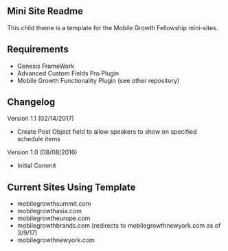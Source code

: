 ## Mini Site Readme

This child theme is a template for the Mobile Growth Fellowship mini-sites.

## Requirements

  - Genesis FrameWork
  - Advanced Custom Fields Pro Plugin
  - Mobile Growth Functionality Plugin (see other repository)

## Changelog

Version 1.1 (02/14/2017)
  - Create Post Object field to allow speakers to show on specified schedule items
  
Version 1.0 (08/08/2016)
  - Initial Commit
  
## Current Sites Using Template

  - mobilegrowthsummit.com
  - mobilegrowthasia.com
  - mobilegrowtheurope.com
  - mobilegrowthbrands.com (redirects to mobilegrowthnewyork.com as of 3/9/17)
  - mobilegrowthnewyork.com
